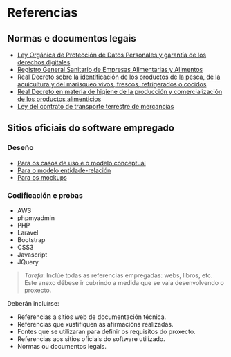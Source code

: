 # Referencias
## Normas e documentos legais
- [Ley Orgánica de Protección de Datos Personales y garantía de los derechos digitales](https://www.boe.es/buscar/act.php?id=BOE-A-2018-16673)
- [Registro General Sanitario de Empresas Alimentarias y Alimentos](https://www.aesan.gob.es/AECOSAN/web/seguridad_alimentaria/subseccion/procedimientos_registro.htm)
- [Real Decreto sobre la identificación de los productos de la pesca, de la acuicultura y del marisqueo vivos, frescos, refrigerados o cocidos](https://www.boe.es/buscar/doc.php?id=BOE-A-2004-2125)
- [Real Decreto en materia de higiene de la producción y comercialización de los productos alimenticios](https://www.boe.es/diario_boe/txt.php?id=BOE-A-2020-15872)
- [Ley del contrato de transporte terrestre de mercancías](https://www.boe.es/buscar/doc.php?id=BOE-A-2009-18004)

## Sitios oficiais do software empregado
### Deseño
- [Para os casos de uso e o modelo conceptual](https://online.visual-paradigm.com/es/)
- [Para o modelo entidade-relación](http://dia-installer.de/index.html.es)
- [Para os mockups](https://mockflow.com/app/#Wireframe)

### Codificación e probas
- AWS
- phpmyadmin
- PHP
- Laravel
- Bootstrap
- CSS3
- Javascript
- JQuery

> *Tarefa*: Inclúe todas as referencias empregadas: webs, libros, etc. Este anexo débese ir cubrindo a medida que se vaia desenvolvendo o proxecto.

Deberán incluírse:

* Referencias a sitios web de documentación técnica.
* Referencias que xustifiquen as afirmacións realizadas.
* Fontes que se utilizaran para definir os requisitos do proxecto.
* Referencias aos sitios oficiais do software utilizado.
* Normas ou documentos legais.
